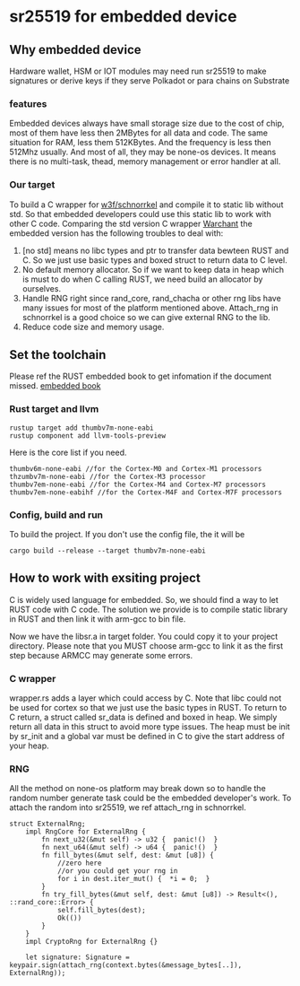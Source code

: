 # sr25519 for embedded device

## Why embedded device

Hardware wallet, HSM or IOT modules may need run sr25519 to make signatures or derive keys if they serve Polkadot or para chains on Substrate

### features

Embedded devices always have small storage size due to the cost of chip, most of them have less then 2MBytes for all data and code. The same situation for RAM, less them 512KBytes. And the frequency is less then 512Mhz usually. And most of all, they may be none-os devices. It means there is no multi-task, thead, memory management or error handler at all.

### Our target
To build a C wrapper for [w3f/schnorrkel](https://github.com/w3f/schnorrkel) and compile it to static lib without std. So that embedded developers could use this static lib to work with other C code. Comparing the std version C wrapper [Warchant](https://github.com/Warchant/sr25519-crust) the embedded version has the following troubles to deal with:

1. [no std] means no libc types and ptr to transfer data bewteen RUST and C. So we just use basic types and boxed struct to return data to C level.
2. No default memory allocator. So if we want to keep data in heap which is must to do when C calling RUST, we need build an allocator by ourselves.
3. Handle RNG right since rand_core, rand_chacha or other rng libs have many issues for most of the platform mentioned above. Attach_rng in schnorrkel is a good choice so we can give external RNG to the lib.
4. Reduce code size and memory usage.

## Set the toolchain

Please ref the RUST embedded book to get infomation if the document missed.
[embedded book](https://rust-embedded.github.io/book/intro/install.html)

### Rust target and llvm

```shell
rustup target add thumbv7m-none-eabi
rustup component add llvm-tools-preview
```

Here is the core list if you need.

```shell
thumbv6m-none-eabi //for the Cortex-M0 and Cortex-M1 processors
thzumbv7m-none-eabi //for the Cortex-M3 processor
thumbv7em-none-eabi //for the Cortex-M4 and Cortex-M7 processors
thumbv7em-none-eabihf //for the Cortex-M4F and Cortex-M7F processors
```

### Config, build and run

To build the project. If you don't use the config file, the it will be

```shell
cargo build --release --target thumbv7m-none-eabi
```

## How to work with exsiting project

C is widely used language for embedded. So, we should find a way to let RUST code with C code. The solution we provide is to compile static library in RUST and then link it with arm-gcc to bin file.

 Now we have the libsr.a in target folder. You could copy it to your project directory. Please note that you MUST choose arm-gcc to link it as the first step because ARMCC may generate some errors.

### C wrapper

wrapper.rs adds a layer which could access by C. Note that libc could not be used for cortex so that we just use the basic types in RUST. To return to C return, a struct called sr_data is defined and boxed in heap. We simply return all data in this struct to avoid more type issues. The heap must be init by sr_init and a global var must be defined in C to give the start address of your heap.

### RNG

All the method on none-os platform may break down so to handle the random number generate task could be the embedded developer's work. To attach the random into sr25519, we ref attach_rng in schnorrkel.

```
struct ExternalRng;
    impl RngCore for ExternalRng {
        fn next_u32(&mut self) -> u32 {  panic!()  }
        fn next_u64(&mut self) -> u64 {  panic!()  }
        fn fill_bytes(&mut self, dest: &mut [u8]) {
            //zero here
            //or you could get your rng in
            for i in dest.iter_mut() {  *i = 0;  }
        }
        fn try_fill_bytes(&mut self, dest: &mut [u8]) -> Result<(), ::rand_core::Error> {
            self.fill_bytes(dest);
            Ok(())
        }
    }
    impl CryptoRng for ExternalRng {}

    let signature: Signature = keypair.sign(attach_rng(context.bytes(&message_bytes[..]), ExternalRng));
```
